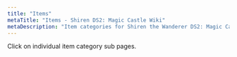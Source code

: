 ```yaml
---
title: "Items"
metaTitle: "Items - Shiren DS2: Magic Castle Wiki"
metaDescription: "Item categories for Shiren the Wanderer DS2: Magic Castle of the Desert."
---
```


Click on individual item category sub pages.
